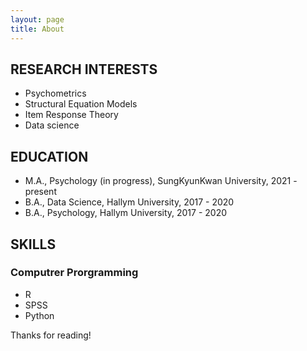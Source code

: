 ```yaml
---
layout: page
title: About
---
```


## RESEARCH INTERESTS
* Psychometrics
* Structural Equation Models
* Item Response Theory
* Data science


## EDUCATION
* M.A., Psychology (in progress), SungKyunKwan University, 2021 - present
* B.A., Data Science, Hallym University, 2017 - 2020 
* B.A., Psychology, Hallym University, 2017 - 2020 


## SKILLS
### Computrer Prorgramming
* R
* SPSS
* Python

Thanks for reading!
